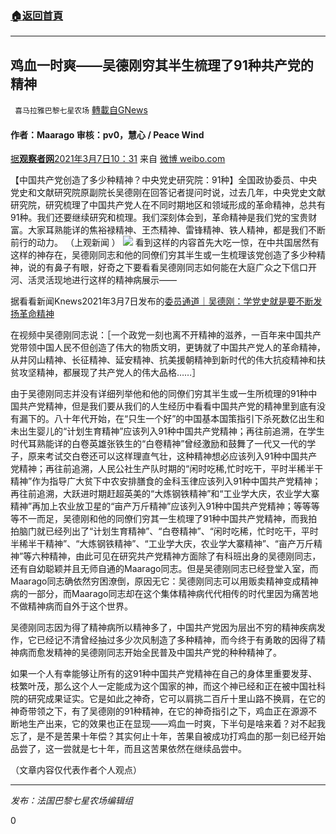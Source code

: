###  [:house:返回首頁](https://github.com/ourhimalayas/txt)
---

## 鸡血一时爽——吴德刚穷其半生梳理了91种共产党的精神
` 喜马拉雅巴黎七星农场` [轉載自GNews](https://gnews.org/zh-hans/956955/)

#### 作者：Maarago 审核：pv0，慧心 / Peace Wind

[据**观察者网**](https://weibo.com/newoutlook?refer_flag=0000015010_&amp;from=feed&amp;loc=nickname)[2021年3月7日10：31](https://weibo.com/1887344341/K53JLlL0p?ref=home&amp;rid=16_0_8_6558279829678897003_0_1_0) 来自 [微博 weibo.com](https://app.weibo.com/t/feed/6vtZb0)

【中国共产党创造了多少种精神？中央党史研究院：91种】全国政协委员、中央党史和文献研究院原副院长吴德刚在回答记者提问时说，过去几年，中央党史文献研究院，研究梳理了中国共产党人在不同时期地区和领域形成的革命精神，总共有91种。我们还要继续研究和梳理。我们深刻体会到，革命精神是我们党的宝贵财富。大家耳熟能详的焦裕禄精神、王杰精神、雷锋精神、铁人精神，都是我们不断前行的动力。 （上观新闻 ）
![]()![](https://gnews.org/wp-content/uploads/2021/03/cover-9.png)
看到这样的内容首先大吃一惊，在中共国居然有这样的神存在，吴德刚同志和他的同僚们穷其半生或一生梳理该党创造了多少种精神，说的有鼻子有眼，好奇之下要看看吴德刚同志如何能在大庭广众之下信口开河、活灵活现地进行这样的精神病展示——

据看看新闻Knews2021年3月7日发布的[委员通道｜吴德刚：学党史就是要不断发扬革命精神](https://haokan.baidu.com/v?vid=1771554463630792667&amp;pd=bjh&amp;fr=bjhauthor&amp;type=video)

在视频中吴德刚同志说：［一个政党一刻也离不开精神的滋养，一百年来中国共产党带领中国人民不但创造了伟大的物质文明，更铸就了中国共产党人的革命精神，从井冈山精神、长征精神、延安精神、抗美援朝精神到新时代的伟大抗疫精神和扶贫攻坚精神，都展现了共产党人的伟大品格……］

由于吴德刚同志并没有详细列举他和他的同僚们穷其半生或一生所梳理的91种中国共产党精神，但是我们要从我们的人生经历中看看中国共产党的精神里到底有没有漏下的。八十年代开始，在“只生一个好”的中国基本国策指引下杀死数亿出生和未出生婴儿的“计划生育精神”应该列入91种中国共产党精神；再往前追溯，在学生时代耳熟能详的白卷英雄张铁生的“白卷精神”曾经激励和鼓舞了一代又一代的学子，原来考试交白卷还可以这样理直气壮，这种精神想必应该列入91种中国共产党精神；再往前追溯，人民公社生产队时期的“闲时吃稀,忙时吃干，平时半稀半干精神”作为指导广大贫下中农安排膳食的金科玉律应该列入91种中国共产党精神；再往前追溯，大跃进时期赶超英美的“大炼钢铁精神”和“工业学大庆，农业学大寨精神”再加上农业放卫星的“亩产万斤精神”应该列入91种中国共产党精神；等等等等不一而足，吴德刚和他的同僚们穷其一生梳理了91种中国共产党精神，而我拍拍脑门就已经列出了“计划生育精神”、“白卷精神”、“闲时吃稀，忙时吃干，平时半稀半干精神”、“大炼钢铁精神”、“工业学大庆，农业学大寨精神”、“亩产万斤精神”等六种精神，由此可见在研究共产党精神方面除了有科班出身的吴德刚同志，还有自幼聪颖并且无师自通的Maarago同志。但是吴德刚同志已经登堂入室，而Maarago同志确依然穷困潦倒，原因无它：吴德刚同志可以用贩卖精神变成精神病的一部分，而Maarago同志却在这个集体精神病代代相传的时代里因为痛苦地不做精神病而自外于这个世界。

吴德刚同志因为得了精神病所以精神多了，中国共产党因为层出不穷的精神疾病发作，它已经记不清曾经抽过多少次风制造了多种精神，而今终于有勇敢的因得了精神病而愈发精神的吴德刚同志开始全民普及中国共产党的种种精神了。

如果一个人有幸能够让所有的这91种中国共产党精神在自己的身体里重要发芽、枝繁叶茂，那么这个人一定能成为这个国家的神，而这个神已经和正在被中国社科院的研究成果证实。它是如此之神奇，它可以肩挑二百斤十里山路不换肩，在它的神奇带领之下，有了吴德刚的91种精神，在它的神奇指引之下，鸡血正在源源不断地生产出来，它的效果也正在显现——鸡血一时爽，下半句是啥来着？对不起我忘了，是不是苦果十年偿？其实何止十年，苦果自被成功打鸡血的那一刻已经开始品尝了，这一尝就是七十年，而且这苦果依然在继续品尝中。

（文章内容仅代表作者个人观点）

* * *

*发布：法国巴黎七星农场编辑组*

0
